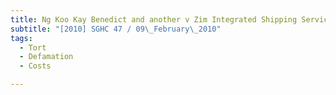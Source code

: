```yaml
---
title: Ng Koo Kay Benedict and another v Zim Integrated Shipping Services Ltd 
subtitle: "[2010] SGHC 47 / 09\_February\_2010"
tags:
  - Tort
  - Defamation
  - Costs

---
```


